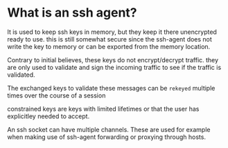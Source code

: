 # What is an ssh agent?

It is used to keep ssh keys in memory, but they keep it there unencrypted ready to use. this is still
somewhat secure since the ssh-agent does not write the key to memory or can be exported from the
memory location.

Contrary to initial believes, these keys do not encrypt/decrypt traffic. they are only used to
validate and sign the incoming traffic to see if the traffic is validated.

The exchanged keys to validate these messages can be `rekeyed` multiple times over the course of a
session

constrained keys are keys with limited lifetimes or that the user has explicitley needed to accept.

An ssh socket can have multiple channels. These are used for example when making use of ssh-agent
forwarding or proxying through hosts.
